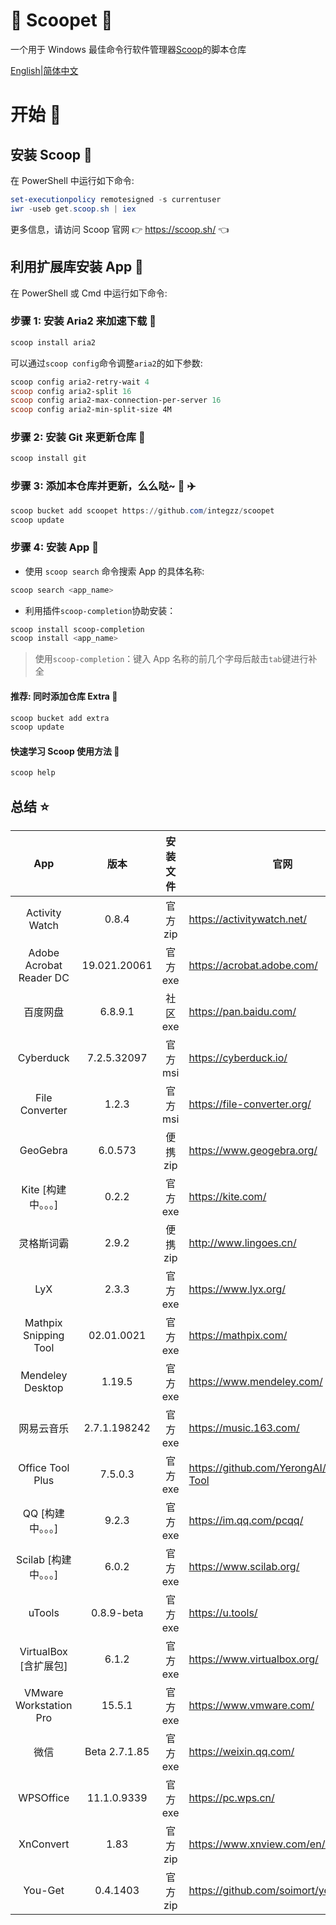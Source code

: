 <div align="left">
<h1 align="left"> 🍨 Scoopet 🍨 </h1>

<p>
一个用于 Windows 最佳命令行软件管理器<a href="https://github.com/lukesampson/scoop">Scoop</a>的脚本仓库
</p>

<p align="left">
        <a href="README.md">English</a>|<a href="README_CN.md">简体中文</a>
</p>
</div>

# 开始 🏃

## 安装 Scoop 🚴

在 PowerShell 中运行如下命令:

```powershell
set-executionpolicy remotesigned -s currentuser
iwr -useb get.scoop.sh | iex
```

更多信息，请访问 Scoop 官网 👉 https://scoop.sh/ 👈

## 利用扩展库安装 App 🚗

在 PowerShell 或 Cmd 中运行如下命令:

### 步骤 1: 安装 Aria2 来加速下载 🚅

```powershell
scoop install aria2
```

可以通过`scoop config`命令调整`aria2`的如下参数:

```powershell
scoop config aria2-retry-wait 4
scoop config aria2-split 16
scoop config aria2-max-connection-per-server 16
scoop config aria2-min-split-size 4M
```

### 步骤 2: 安装 Git 来更新仓库 🎫

```powershell
scoop install git
```

### 步骤 3: 添加本仓库并更新，么么哒~ 💋 ✈️

```powershell
scoop bucket add scoopet https://github.com/integzz/scoopet
scoop update
```

### 步骤 4: 安装 App 🚀

- 使用 `scoop search` 命令搜索 App 的具体名称:

```powershell
scoop search <app_name>
```

- 利用插件`scoop-completion`协助安装：

```powershell
scoop install scoop-completion
scoop install <app_name>
```

> 使用`scoop-completion`：键入 App 名称的前几个字母后敲击`tab`键进行补全

#### 推荐: 同时添加仓库 Extra 💯

```powershell
scoop bucket add extra
scoop update
```

#### 快速学习 Scoop 使用方法 📖

```powershell
scoop help
```

## 总结 ⭐️

|           App           |     版本      | 安装文件 | 官网                                    |
| :---------------------: | :-----------: | :------: | --------------------------------------- |
|     Activity Watch      |     0.8.4     | 官方 zip | https://activitywatch.net/              |
| Adobe Acrobat Reader DC | 19.021.20061  | 官方 exe | https://acrobat.adobe.com/              |
|        百度网盘         |    6.8.9.1    | 社区 exe | https://pan.baidu.com/                  |
|        Cyberduck        |  7.2.5.32097  | 官方 msi | https://cyberduck.io/                   |
|     File Converter      |     1.2.3     | 官方 msi | https://file-converter.org/             |
|        GeoGebra         |    6.0.573    | 便携 zip | https://www.geogebra.org/               |
|   Kite [构建中。。。]   |     0.2.2     | 官方 exe | https://kite.com/                       |
|       灵格斯词霸        |     2.9.2     | 便携 zip | http://www.lingoes.cn/                  |
|           LyX           |     2.3.3     | 官方 exe | https://www.lyx.org/                    |
|  Mathpix Snipping Tool  |  02.01.0021   | 官方 exe | https://mathpix.com/                    |
|    Mendeley Desktop     |    1.19.5     | 官方 exe | https://www.mendeley.com/               |
|       网易云音乐        | 2.7.1.198242  | 官方 exe | https://music.163.com/                  |
|    Office Tool Plus     |    7.5.0.3    | 官方 exe | https://github.com/YerongAI/Office-Tool |
|    QQ [构建中。。。]    |     9.2.3     | 官方 exe | https://im.qq.com/pcqq/                 |
|  Scilab [构建中。。。]  |     6.0.2     | 官方 exe | https://www.scilab.org/                 |
|         uTools          |  0.8.9-beta   | 官方 exe | https://u.tools/                        |
|  VirtualBox [含扩展包]  |     6.1.2     | 官方 exe | https://www.virtualbox.org/             |
| VMware Workstation Pro  |    15.5.1     | 官方 exe | https://www.vmware.com/                 |
|          微信           | Beta 2.7.1.85 | 官方 exe | https://weixin.qq.com/                  |
|        WPSOffice        |  11.1.0.9339  | 官方 exe | https://pc.wps.cn/                      |
|        XnConvert        |     1.83      | 官方 zip | https://www.xnview.com/en/xnconvert/    |
|         You-Get         |   0.4.1403    | 官方 zip | https://github.com/soimort/you-get      |
